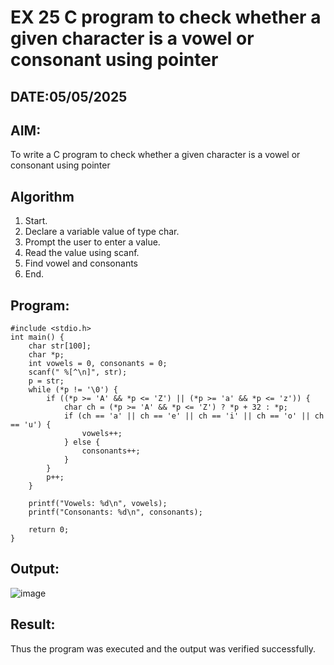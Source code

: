 # EX 25 C program to check whether a given character is a vowel or consonant using pointer
## DATE:05/05/2025
## AIM:
To write a C program to check whether a given character is a vowel or consonant using pointer

## Algorithm
1. Start. 
2. Declare a variable value of type char. 
3. Prompt the user to enter a value. 
4. Read the value using scanf. 
5. Find vowel and consonants 
6. End.    

## Program:
```
#include <stdio.h> 
int main() { 
    char str[100]; 
    char *p; 
    int vowels = 0, consonants = 0; 
    scanf(" %[^\n]", str);   
    p = str;   
    while (*p != '\0') { 
        if ((*p >= 'A' && *p <= 'Z') || (*p >= 'a' && *p <= 'z')) { 
            char ch = (*p >= 'A' && *p <= 'Z') ? *p + 32 : *p; 
            if (ch == 'a' || ch == 'e' || ch == 'i' || ch == 'o' || ch == 'u') { 
                vowels++; 
            } else { 
                consonants++; 
            } 
        } 
        p++; 
    } 
 
    printf("Vowels: %d\n", vowels); 
    printf("Consonants: %d\n", consonants); 
 
    return 0; 
}
```

## Output:
![image](https://github.com/user-attachments/assets/d6777e17-9bd8-4878-b9a8-5ecaf3b83e71)

## Result:
Thus the program was executed and the output was verified successfully.
